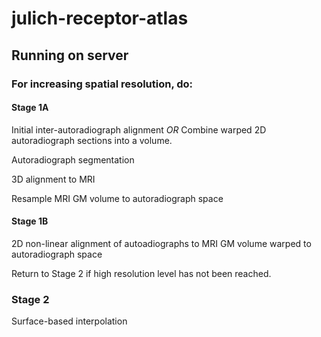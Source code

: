 # julich-receptor-atlas

## Running on server

### For increasing spatial resolution, do:
#### Stage 1A

Initial inter-autoradiograph alignment *OR* Combine warped 2D autoradiograph sections into a volume. 

Autoradiograph segmentation

3D alignment to MRI

Resample MRI GM volume to autoradiograph space

#### Stage 1B

2D non-linear alignment of autoadiographs to MRI GM volume warped to autoradiograph space

Return to Stage 2 if high resolution level has not been reached.

### Stage 2

Surface-based interpolation

